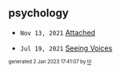 ## psychology


* <code>Nov 13, 2021</code> [Attached](2021-11-13T21-54-47-attached.md)

* <code>Jul 19, 2021</code> [Seeing Voices](2021-07-19T15-32-44-seeing-voices.md)

<sup><sub>generated 2 Jan 2023 17:41:07 by <a href='https://github.com/senorprogrammer/til'>til</a></sub></sup>
